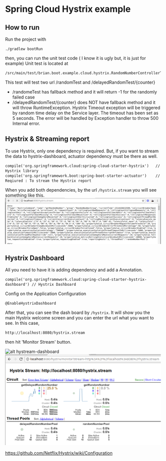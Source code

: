 # Spring Cloud Hystrix example

## How to run
Run the project with
```
./gradlew bootRun
```
then, you can run the unit test code ( I know it is ugly but, it is just for example)
Unit test is located at 
```
/src/main/test/brian.boot.example.cloud.hystrix.RandomNumberControllerTest.java
```

This test will test two url /randomTest and /delayedRandomTest/{counter}

* /randomeTest has fallback method and it will return -1 for the randomly failed case
* /delayedRandomTest/{counter} does NOT have fallback method and it will throw RuntimeException. Hystrix Timeout exception will be triggered by random time delay on the Service layer. The timeout has been set as 5 seconds. The error will be handled by Exception handler to throw 500 Internal error.

## Hystrix & Streaming report
To use Hystrix, only one dependency is required. But, if you want to stream the data to hystrix-dashboard, actuator dependency must be there as well.
```
compile('org.springframework.cloud:spring-cloud-starter-hystrix')	// Hystrix library
compile('org.springframework.boot:spring-boot-starter-actuator')	// Reqiured : To stream the Hystrix report
```

When you add both dependencies, by the url `/hystrix.stream` you will see something like this.
![alt hystream.stream](docs/images/hystrix_stream.png)

## Hystrix Dashboard
All you need to have it is adding dependency and add a Annotation.

```
compile('org.springframework.cloud:spring-cloud-starter-hystrix-dashboard')	// Hystrix Dashboard
```
Config on the Application Configuration

```
@EnableHystrixDashboard
```
After that, you can see the dash board by `/hystrix`. It will show you the main Hystrix welcome screen and you can enter the url what you want to see. In this case,
```
http://localhost:8080/hystrix.stream
```
then hit 'Monitor Stream' button. 

![alt hystream-dashboard](docs/images/dashboard-1.png)
![alt hystream-dashboard-monitoring](docs/images/dashboard_2.png)




https://github.com/Netflix/Hystrix/wiki/Configuration
